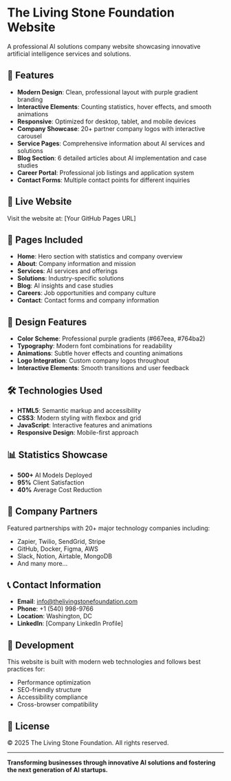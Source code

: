# The Living Stone Foundation Website

A professional AI solutions company website showcasing innovative artificial intelligence services and solutions.

## 🌟 Features

- **Modern Design**: Clean, professional layout with purple gradient branding
- **Interactive Elements**: Counting statistics, hover effects, and smooth animations
- **Responsive**: Optimized for desktop, tablet, and mobile devices
- **Company Showcase**: 20+ partner company logos with interactive carousel
- **Service Pages**: Comprehensive information about AI services and solutions
- **Blog Section**: 6 detailed articles about AI implementation and case studies
- **Career Portal**: Professional job listings and application system
- **Contact Forms**: Multiple contact points for different inquiries

## 🚀 Live Website

Visit the website at: [Your GitHub Pages URL]

## 📱 Pages Included

- **Home**: Hero section with statistics and company overview
- **About**: Company information and mission
- **Services**: AI services and offerings
- **Solutions**: Industry-specific solutions
- **Blog**: AI insights and case studies
- **Careers**: Job opportunities and company culture
- **Contact**: Contact forms and company information

## 🎨 Design Features

- **Color Scheme**: Professional purple gradients (#667eea, #764ba2)
- **Typography**: Modern font combinations for readability
- **Animations**: Subtle hover effects and counting animations
- **Logo Integration**: Custom company logos throughout
- **Interactive Elements**: Smooth transitions and user feedback

## 🛠️ Technologies Used

- **HTML5**: Semantic markup and accessibility
- **CSS3**: Modern styling with flexbox and grid
- **JavaScript**: Interactive features and animations
- **Responsive Design**: Mobile-first approach

## 📊 Statistics Showcase

- **500+** AI Models Deployed
- **95%** Client Satisfaction
- **40%** Average Cost Reduction

## 🏢 Company Partners

Featured partnerships with 20+ major technology companies including:
- Zapier, Twilio, SendGrid, Stripe
- GitHub, Docker, Figma, AWS
- Slack, Notion, Airtable, MongoDB
- And many more...

## 📞 Contact Information

- **Email**: info@thelivingstonefoundation.com
- **Phone**: +1 (540) 998-9766
- **Location**: Washington, DC
- **LinkedIn**: [Company LinkedIn Profile]

## 🔧 Development

This website is built with modern web technologies and follows best practices for:
- Performance optimization
- SEO-friendly structure
- Accessibility compliance
- Cross-browser compatibility

## 📄 License

© 2025 The Living Stone Foundation. All rights reserved.

---

**Transforming businesses through innovative AI solutions and fostering the next generation of AI startups.**

